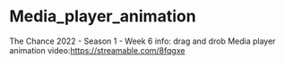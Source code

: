 # Media_player_animation
The Chance 2022 - Season 1 - Week 6
info: drag and drob Media player animation
video:https://streamable.com/8fqgxe
